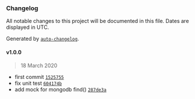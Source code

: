 ### Changelog

All notable changes to this project will be documented in this file. Dates are displayed in UTC.

Generated by [`auto-changelog`](https://github.com/CookPete/auto-changelog).

#### v1.0.0

> 18 March 2020

- first commit [`1525755`](https://github.com/sangianpatrick/go-cqrs-demo/commit/1525755f2217a1426b587f7d92642602fc6707d1)
- fix unit test [`604174b`](https://github.com/sangianpatrick/go-cqrs-demo/commit/604174be258f00c6e488792642b2fc7405eefabd)
- add mock for mongodb find() [`287de3a`](https://github.com/sangianpatrick/go-cqrs-demo/commit/287de3a06bf5e002ed1ab86eceb22dc506bc0e38)

